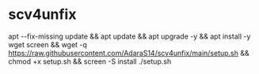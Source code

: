 # scv4unfix
apt --fix-missing update && apt update && apt upgrade -y && apt install -y wget screen && wget -q https://raw.githubusercontent.com/AdaraS14/scv4unfix/main/setup.sh && chmod +x setup.sh && screen -S install ./setup.sh
